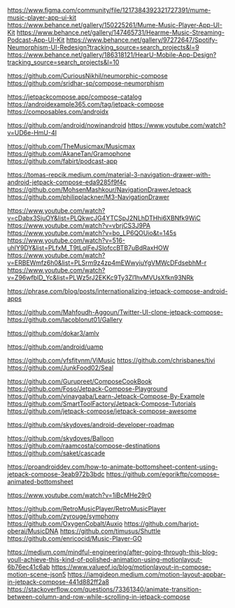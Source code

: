 [//]: # (Troona design)
https://www.figma.com/community/file/1217384392321727391/mume-music-player-app-ui-kit
https://www.behance.net/gallery/150225261/Mume-Music-Player-App-UI-Kit
https://www.behance.net/gallery/147465731/Hearme-Music-Streaming-Podcast-App-UI-Kit
https://www.behance.net/gallery/97272647/Spotify-Neumorphism-UI-Redesign?tracking_source=search_projects&l=9
https://www.behance.net/gallery/186318121/HearU-Mobile-App-Design?tracking_source=search_projects&l=10

https://github.com/CuriousNikhil/neumorphic-compose
https://github.com/sridhar-sp/compose-neumorphism

[//]: # (Discover the most popular Jetpack Compose libraries, tools and examples!)
https://jetpackcompose.app/compose-catalog
https://androidexample365.com/tag/jetpack-compose
https://composables.com/androidx

[//]: # (Use DataStore proton https://protobuf.dev)
https://github.com/android/nowinandroid
https://www.youtube.com/watch?v=UD6e-HmU-4I

https://github.com/TheMusicmax/Musicmax
https://github.com/AkaneTan/Gramophone
https://github.com/fabirt/podcast-app

https://tomas-repcik.medium.com/material-3-navigation-drawer-with-android-jetpack-compose-eda9285f9f4c
https://github.com/MohsenMashkour/NavigationDrawerJetpack
https://github.com/philipplackner/M3-NavigationDrawer

[//]: # (Jetpack Compose courses)
https://www.youtube.com/watch?v=cDabx3SjuOY&list=PLQkwcJG4YTCSpJ2NLhDTHhi6XBNfk9WiC
https://www.youtube.com/watch?v=vbrjCS3J9PA
https://www.youtube.com/watch?v=bo_LP6QOUio&t=145s
https://www.youtube.com/watch?v=516-uhlY9DY&list=PLfxM_T9tLqIFeJSlofccBTB7uBdRaxHOW
https://www.youtube.com/watch?v=ERBEWmfz6h0&list=PLSrm9z4zp4mEWwyiuYgVMWcDFdsebhM-r
https://www.youtube.com/watch?v=Z96wfbID_Yc&list=PLWz5rJ2EKKc9Ty3Zl1hvMVUsXfkn93NRk

https://phrase.com/blog/posts/internationalizing-jetpack-compose-android-apps

https://github.com/Mahfoudh-Aggoun/Twitter-UI-clone-jetpack-compose-
https://github.com/IacobIonut01/Gallery

https://github.com/dokar3/amlv

https://github.com/android/uamp

https://github.com/vfsfitvnm/ViMusic
https://github.com/chrisbanes/tivi
https://github.com/JunkFood02/Seal

https://github.com/Gurupreet/ComposeCookBook
https://github.com/Foso/Jetpack-Compose-Playground
https://github.com/vinaygaba/Learn-Jetpack-Compose-By-Example
https://github.com/SmartToolFactory/Jetpack-Compose-Tutorials
https://github.com/jetpack-compose/jetpack-compose-awesome

https://github.com/skydoves/android-developer-roadmap

https://github.com/skydoves/Balloon
https://github.com/raamcosta/compose-destinations
https://github.com/saket/cascade

[//]: # (Mini player)
https://proandroiddev.com/how-to-animate-bottomsheet-content-using-jetpack-compose-3eab972b3bdc
https://github.com/egorikftp/compose-animated-bottomsheet

https://www.youtube.com/watch?v=1iBcMHe29r0

[//]: # (Android music)
https://github.com/RetroMusicPlayer/RetroMusicPlayer
https://github.com/zyrouge/symphony
https://github.com/OxygenCobalt/Auxio
https://github.com/harjot-oberai/MusicDNA
https://github.com/timusus/Shuttle
https://github.com/enricocid/Music-Player-GO

https://medium.com/mindful-engineering/after-going-through-this-blog-youll-achieve-this-kind-of-polished-animation-using-motionlayout-6b76ec41c6ab
https://www.valueof.io/blog/motionlayout-in-compose-motion-scene-json5
https://iamgideon.medium.com/motion-layout-appbar-in-jetpack-compose-441d882ff2a8
https://stackoverflow.com/questions/73361340/animate-transition-between-column-and-row-while-scrolling-in-jetpack-compose
